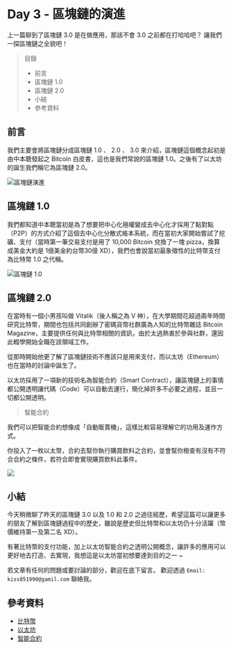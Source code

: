 # Day 3 - 區塊鏈的演進

上一篇聊到了區塊鏈 3.0 是在做應用，那該不會 3.0 之前都在打哈哈吧？ 讓我們一探區塊鏈之全貌吧！

> 目錄
> - 前言
> - 區塊鏈 1.0
> - 區塊鏈 2.0 
> - 小結
> - 參考資料

## 前言
我們主要會將區塊鏈分成區塊鏈 1.0 、 2.0 、 3.0 來介紹，區塊鏈這個概念起初是由中本聰發起之 Bitcoin 白皮書，這也是我們常說的區塊鏈 1.0。之後有了以太坊的誕生我們稱它為區塊鏈 2.0。

![區塊鏈演進](https://miro.medium.com/max/1384/1*t4s3rFqFbEHwdjC669jeVA.png) 

## 區塊鏈 1.0 

我們都知道中本聰當初是為了想要把中心化極權變成去中心化才採用了點對點（P2P）的方式介紹了這個去中心化分散式帳本系統，而在當初大家開始嘗試了挖礦、支付（當時第一筆交易支付是用了 10,000 Bitcoin 兌換了一塊 pizza，換算成美金大約是 1億美金約台幣30億 XD），我們也會說當初最象徵性的比特幣支付為比特幣 1.0 之代稱。

![區塊鏈 1.0](https://miro.medium.com/max/1168/1*cJxWEQYzWf5lfE5rVGfUgQ.png)

## 區塊鏈 2.0 

在當時有一個小男孩叫做 Vitalik（後人稱之為 V 神），在大學期間花超過兩年時間研究比特幣，期間也包括共同創辦了密碼貨幣社群廣為人知的比特幣雜誌 Bitcoin Magazine，主要提供任何與比特幣相關的資訊，由於太過熱衷於參與社群，還因此輟學開始全職在該領域工作。

從那時開始他更了解了區塊鏈技術不應該只是用來支付，而以太坊（Ethereum）也在當時的討論中誕生了。

以太坊採用了一項新的技術名為智能合約（Smart Contract），讓區塊鏈上的事情都公開透明讓代碼（Code）可以自動去運行，簡化掉許多不必要之過程，並且一切都公開透明。

> 智能合約

我們可以把智能合約想像成「自動販賣機」，這樣比較容易理解它的功用及運作方式。

你投入了一枚以太幣，合約去幫你執行購買飲料之合約，並會幫你檢查有沒有不符合合約之條件，若符合即會實現購買飲料此事件。


![](https://miro.medium.com/max/1212/1*j2jix62hhvA6klbpcLhKZQ.png)

## 小結

今天稍微聊了昨天的區塊鏈 3.0 以及 1.0 和 2.0 之過往經歷，希望這篇可以讓更多的朋友了解到區塊鏈過程中的歷史，雖說是歷史但比特幣和以太坊仍十分活躍（幣價維持第一及第二名 XD）。

有著比特幣的支付功能，加上以太坊智能合約之透明公開概念，讓許多的應用可以更好地去打造、去實現，我想這是以太坊當初想要達到目的之一 ~

若文章有任何的問題或要討論的部分，歡迎在底下留言。
歡迎透過 `Email: kiss851990@gamil.com` 聯絡我。

## 參考資料
- [比特幣](https://zh.wikipedia.org/wiki/%E6%AF%94%E7%89%B9%E5%B8%81)
- [以太坊](https://www.ethereum.org/)
- [智能合約](https://medium.com/taipei-ethereum-meetup/%E5%B7%A5%E7%A8%8B%E5%B8%AB%E8%A6%96%E8%A7%92-%E4%BB%80%E9%BA%BC%E6%98%AF%E5%8D%80%E5%A1%8A%E9%8F%88%E7%9A%84-smart-contract-d488308f461d)